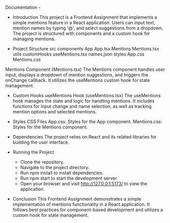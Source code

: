 Documentation -

- Introduction
   This project is a Frontend Assignment that implements a simple mentions feature in a React application. Users can input text, mention names by typing '@', and select suggestions from a dropdown. The project is structured with components and a custom hook for managing mentions.

- Project Structure
   src
   components
   App
   App.tsx
   Mentions
   Mentions.tsx
   utils
   customHooks
   useMentions.tsx
   names.json
   styles
   App.css
   Mentions.css

Mentions Component (Mentions.tsx)
The Mentions component handles user input, displays a dropdown of mention suggestions, and triggers the onChange callback. It utilizes the useMentions custom hook for state management.

- Custom Hooks
   useMentions Hook (useMentions.tsx)
   The useMentions hook manages the state and logic for handling mentions. It includes functions for input change and name selection, as well as tracking mention options and selected mentions.

- Styles
   CSS Files
   App.css: Styles for the App component.
   Mentions.css: Styles for the Mentions component.

- Dependencies
   The project relies on React and its related libraries for building the user interface.

- Running the Project
   - Clone the repository.
   - Navigate to the project directory.
   - Run npm install to install dependencies.
   - Run npm start to start the development server.
   - Open your browser and visit http://127.0.0.1:5173/ to view the application.
   
- Conclusion
   This Frontend Assignment demonstrates a simple implementation of mentions functionality in a React application. It follows best practices for component-based development and utilizes a custom hook for state management.
